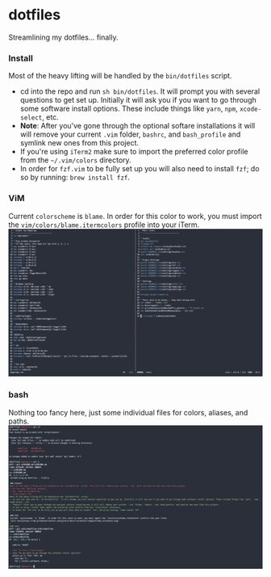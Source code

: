 # dotfiles

Streamlining my dotfiles... finally.

### Install
Most of the heavy lifting will be handled by the `bin/dotfiles` script.
- cd into the repo and run `sh bin/dotfiles`. It will prompt you with several questions to get set up. Initially it will ask you if you want to go through some software install options. These include things like `yarn`, `npm`, `xcode-select`, etc.
- **Note**: After you've gone through the optional softare installations it will will remove your current `.vim` folder, `bashrc`, and `bash_profile` and symlink new ones from this project.
- If you're using `iTerm2` make sure to import the preferred color profile from the `~/.vim/colors` directory.
- In order for `fzf.vim` to be fully set up you will also need to install `fzf`; do so by running: `brew install fzf`.

### ViM
Current `colorscheme` is `blame`. In order for this color to work, you must import the `vim/colors/blame.itermcolors` profile into your iTerm.
![alt text](https://raw.githubusercontent.com/gjunkie/dotfiles/master/images/vim_theme.png)

### bash
Nothing too fancy here, just some individual files for colors, aliases, and paths.
![alt text](https://raw.githubusercontent.com/gjunkie/dotfiles/master/images/bash.png)
